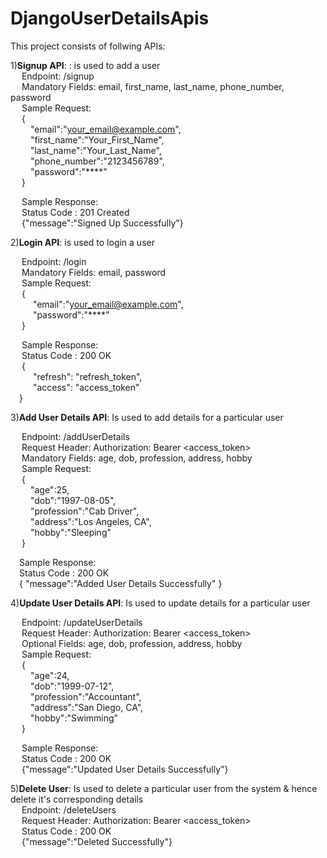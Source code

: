 # DjangoUserDetailsApis

This project consists of follwing APIs:

1)**Signup API**: : is used to add a user <br/>
  &emsp; Endpoint: /signup <br/>
  &emsp; Mandatory Fields: email, first_name, last_name, phone_number, password <br/>
  &emsp; Sample Request:  <br/>
  &emsp; { <br/>
  &emsp;&emsp; "email":"your_email@example.com",  <br/>
  &emsp;&emsp;  "first_name":"Your_First_Name", <br/>
  &emsp;&emsp;  "last_name":"Your_Last_Name", <br/>
  &emsp;&emsp;  "phone_number":"2123456789", <br/>
  &emsp;&emsp;  "password":"****" <br/>
  &emsp; } <br/>

&emsp; Sample Response: <br/>
&emsp; Status Code : 201 Created <br/>
&emsp; {"message":"Signed Up Successfully"} <br/>

2)**Login API**: is used to login a user <br/>

&emsp; Endpoint: /login <br/>
&emsp; Mandatory Fields: email, password <br/>
&emsp; Sample Request:  <br/>
&emsp; { <br/>
&emsp; &emsp; "email":"your_email@example.com", <br/>
&emsp; &emsp; "password":"****" <br/>
&emsp; } <br/>

&emsp; Sample Response: <br/>
&emsp; Status Code : 200 OK <br/>
&emsp; { <br/>
&emsp; &emsp; "refresh": "refresh_token", <br/>
&emsp; &emsp; "access": "access_token" <br/>
&emsp;} <br/>

3)**Add User Details API**: Is used to add details for a particular user <br/>

&emsp; Endpoint: /addUserDetails <br/>
&emsp; Request Header: Authorization: Bearer <access_token> <br/>
&emsp; Mandatory Fields: age, dob, profession, address, hobby <br/>
&emsp; Sample Request:  <br/>
  &emsp; { <br/>
	&emsp;&emsp; "age":25, <br/>
	&emsp;&emsp; "dob":"1997-08-05", <br/>
	&emsp;&emsp; "profession":"Cab Driver", <br/>
	&emsp;&emsp; "address":"Los Angeles, CA", <br/>
	&emsp;&emsp; "hobby":"Sleeping" <br/>
  &emsp; } <br/>

  &emsp;Sample Response: <br/>
  &emsp;Status Code : 200 OK <br/>
  &emsp;{ "message":"Added User Details Successfully" } <br/>
  
 4)**Update User Details API**: Is used to update details for a particular user <br/>

 &emsp; Endpoint: /updateUserDetails <br/>
 &emsp; Request Header: Authorization: Bearer <access_token> <br/>
 &emsp; Optional Fields: age, dob, profession, address, hobby <br/>
 &emsp; Sample Request:  <br/>
  &emsp; { <br/>
	&emsp;&emsp; "age":24, <br/>
	&emsp;&emsp; "dob":"1999-07-12", <br/>
	&emsp;&emsp; "profession":"Accountant", <br/>
	&emsp;&emsp; "address":"San Diego, CA", <br/>
	&emsp;&emsp; "hobby":"Swimming" <br/>
  &emsp; } <br/>

  &emsp; Sample Response: <br/>
  &emsp; Status Code : 200 OK <br/>
  &emsp; {"message":"Updated User Details Successfully"} <br/>

5)**Delete User**: Is used to delete a particular user from the system & hence delete it's corresponding details <br/>
&emsp; Endpoint: /deleteUsers <br/>
&emsp; Request Header: Authorization: Bearer <access_token> <br/>
&emsp; Status Code : 200 OK <br/>
&emsp; {"message":"Deleted Successfully"} <br/>
